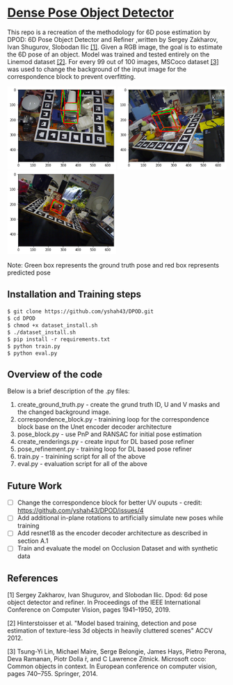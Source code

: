 
# [Dense Pose Object Detector](https://arxiv.org/abs/1902.11020)

This repo is a recreation of the methodology for 6D pose estimation by  DPOD: 6D Pose Object Detector and Refiner ,written by Sergey Zakharov, Ivan Shugurov, Slobodan Ilic [[1]](#references).
Given a RGB image, the goal is to estimate the 6D pose of an object.
Model was trained and tested entirely on the Linemod dataset [[2]](#references). For every 99 out of 100 images, MSCoco dataset [[3]](#references) was used to change the background of the input image for the correspondence block to prevent overfitting.

<p >
  <img width = 250 src="demo_results/demo1.png">
  <img width = 250 src="demo_results/demo2.png">
  <img width = 250 src="demo_results/demo3.png">
  
  Note: Green box represents the ground truth pose and red box represents predicted pose
</p>


## Installation and Training steps

```
$ git clone https://github.com/yshah43/DPOD.git
$ cd DPOD
$ chmod +x dataset_install.sh
$ ./dataset_install.sh
$ pip install -r requirements.txt
$ python train.py
$ python eval.py

```

## Overview of the code

Below is a brief description of the .py files:
1. create_ground_truth.py - create the grund truth ID, U and V masks and the changed background image.
2. correspondence_block.py - trainining loop for the correspondence block base on the Unet encoder decoder architecture
3. pose_block.py - use PnP and RANSAC for initial pose estimation
4. create_renderings.py - create input for DL based pose refiner
5. pose_refinement.py - training loop for DL based pose refiner
6. train.py - trainining script for all of the above
7. eval.py - evaluation script for all of the above

## Future Work

- [ ] Change the correspondence block for better UV ouputs - credit: https://github.com/yshah43/DPOD/issues/4
- [ ] Add additional in-plane rotations to artificially simulate new poses while training
- [ ] Add resnet18 as the encoder decoder architecture as described in section A.1
- [ ] Train and evaluate the model on Occlusion Dataset and with synthetic data

## References

[1] Sergey Zakharov, Ivan Shugurov, and Slobodan Ilic. Dpod: 6d pose object detector and refiner. In Proceedings of the IEEE International Conference on Computer Vision, pages 1941–1950, 2019. 

[2] Hinterstoisser et al. "Model based training, detection and pose estimation of texture-less 3d objects in heavily cluttered scenes" ACCV 2012. 

[3] Tsung-Yi Lin, Michael Maire, Serge Belongie, James Hays, Pietro Perona, Deva Ramanan, Piotr Dolla ́r, and C Lawrence Zitnick. Microsoft coco: Common objects in context. In European conference on computer vision, pages 740–755. Springer, 2014.

